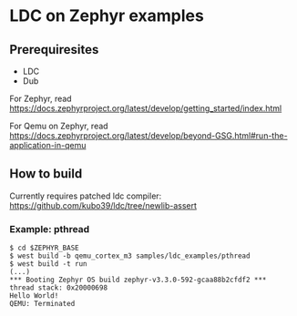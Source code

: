 # LDC on Zephyr examples

## Prerequiresites

- LDC
- Dub

For Zephyr, read https://docs.zephyrproject.org/latest/develop/getting_started/index.html

For Qemu on Zephyr, read https://docs.zephyrproject.org/latest/develop/beyond-GSG.html#run-the-application-in-qemu

## How to build

Currently requires patched ldc compiler: https://github.com/kubo39/ldc/tree/newlib-assert

### Example: pthread

```console
$ cd $ZEPHYR_BASE
$ west build -b qemu_cortex_m3 samples/ldc_examples/pthread
$ west build -t run
(...)
*** Booting Zephyr OS build zephyr-v3.3.0-592-gcaa88b2cfdf2 ***
thread stack: 0x20000698
Hello World!
QEMU: Terminated
```
